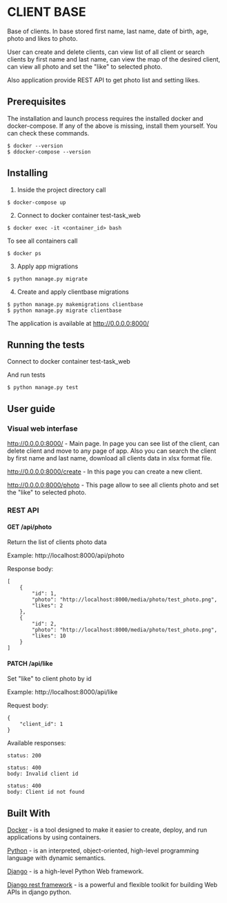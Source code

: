 # CLIENT BASE
Base of clients. In base stored first name, last name, date of birth, age, photo and likes to photo.

User can create and delete clients, can view list of all client or search clients by first name and last name, can view the map of the desired client, can view all photo and set the "like" to selected photo.

Also application provide REST API to get photo list and setting likes.
## Prerequisites
The installation and launch process requires the installed docker and docker-compose. If any of the above is missing, install them yourself. You can check these commands.

```
$ docker --version  
$ ddocker-compose --version  
```

## Installing
1. Inside the project directory call

```
$ docker-compose up
```

2. Connect to docker container test-task_web

```
$ docker exec -it <container_id> bash  
```

To see all containers call

```
$ docker ps
```

3. Apply app migrations 

```
$ python manage.py migrate
```

4. Create and apply clientbase migrations

```
$ python manage.py makemigrations clientbase
$ python manage.py migrate clientbase
```

The application is available at http://0.0.0.0:8000/


## Running the tests
Connect to docker container test-task_web

And run tests

```
$ python manage.py test
``` 

## User guide

### Visual web interfase

http://0.0.0.0:8000/ - Main page. In page you can see list of the client, can delete client and move to any page of app. Also you can search the client by first name and last name, download all clients data in xlsx format file.

http://0.0.0.0:8000/create - In this page you can create a new client.

http://0.0.0.0:8000/photo - This page allow to see all clients photo and set the "like" to selected photo.

### REST API

#### GET /api/photo

Return the list of clients photo data

Example: http://localhost:8000/api/photo

Response body:

```
[
    {
        "id": 1,
        "photo": "http://localhost:8000/media/photo/test_photo.png",
        "likes": 2
    },
    {
        "id": 2,
        "photo": "http://localhost:8000/media/photo/test_photo.png",
        "likes": 10
    }
]
```

#### PATCH /api/like

Set "like" to client photo by id

Example: http://localhost:8000/api/like

Request body:

```
{
    "client_id": 1
}
```

Available responses:

```
status: 200

```

```
status: 400
body: Invalid client id

```

```
status: 400
body: Client id not found

```




## Built With
[Docker](https://www.docker.com/) - is a tool designed to make it easier to create, deploy, and run applications by using containers.

[Python](https://www.python.org/) - is an interpreted, object-oriented, high-level programming language with dynamic semantics. 

[Django](https://www.djangoproject.com/) - is a high-level Python Web framework.

[Django rest framework](https://www.django-rest-framework.org/) - is a powerful and flexible toolkit for building Web APIs in django python.
